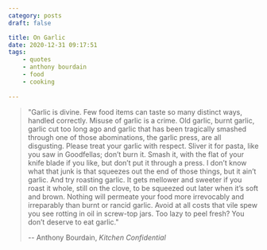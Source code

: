 ```yaml
---
category: posts
draft: false

title: On Garlic
date: 2020-12-31 09:17:51
tags:
    - quotes
    - anthony bourdain
    - food
    - cooking
    
---
```


> "Garlic is divine. Few food items can taste so many distinct ways, handled correctly. Misuse of garlic is a crime. Old garlic, burnt garlic, garlic cut too long ago and garlic that has been tragically smashed through one of those abominations, the garlic press, are all disgusting. Please treat your garlic with respect. Sliver it for pasta, like you saw in Goodfellas; don’t burn it. Smash it, with the flat of your knife blade if you like, but don’t put it through a press. I don’t know what that junk is that squeezes out the end of those things, but it ain’t garlic. And try roasting garlic. It gets mellower and sweeter if you roast it whole, still on the clove, to be squeezed out later when it’s soft and brown. Nothing will permeate your food more irrevocably and irreparably than burnt or rancid garlic. Avoid at all costs that vile spew you see rotting in oil in screw-top jars. Too lazy to peel fresh? You don’t deserve to eat garlic."
>
> -- Anthony Bourdain, _Kitchen Confidential_
